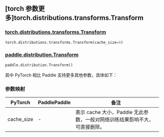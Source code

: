 ## [torch 参数更多]torch.distributions.transforms.Transform

### [torch.distributions.transforms.Transform](https://pytorch.org/docs/stable/distributions.html#torch.distributions.transforms.Transform)

```python
torch.distributions.transforms.Transform(cache_size=0)
```

### [paddle.distribution.Transform](https://www.paddlepaddle.org.cn/documentation/docs/zh/develop/api/paddle/distribution/Transform_cn.html#transform)

```python
paddle.distribution.Transform()
```

其中 PyTorch 相比 Paddle 支持更多其他参数，具体如下：

### 参数映射

| PyTorch    | PaddlePaddle | 备注                                                                       |
| ---------- | ------------ | -------------------------------------------------------------------------- |
| cache_size | -            | 表示 cache 大小，Paddle 无此参数，一般对网络训练结果影响不大，可直接删除。 |
